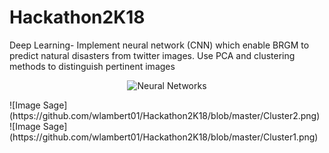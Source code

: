 # Hackathon2K18
Deep Learning- Implement neural network (CNN) which enable BRGM to predict natural disasters from twitter images. Use PCA and clustering methods to distinguish pertinent images
<p align="center">
  <img src="https://github.com/wlambert01/Hackathon2K18/blob/master/docs/neuralnetwork.gif" title="Neural Networks"></img>
</p>
![Image Sage](https://github.com/wlambert01/Hackathon2K18/blob/master/Cluster2.png)
![Image Sage](https://github.com/wlambert01/Hackathon2K18/blob/master/Cluster1.png)
